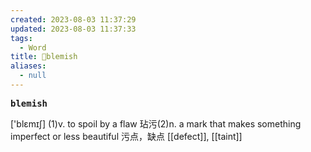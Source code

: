 ```yaml
---
created: 2023-08-03 11:37:29
updated: 2023-08-03 11:37:33
tags:
  - Word
title: 📖blemish
aliases:
  - null
---
```


<pre><strong>blemish</strong></pre>
['blɛmɪʃ]
(1)v. to spoil by a flaw 玷污(2)n. a mark that makes something imperfect or less beautiful 污点，缺点
[[defect]], [[taint]]
